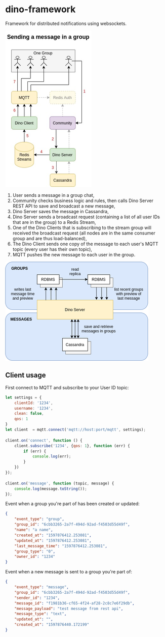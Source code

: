 # dino-framework

Framework for distributed notifications using websockets.

![Sending a message](docs/images/send-to-group.jpg)

1. User sends a message in a group chat,
2. Community checks business logic and rules, then calls Dino Server REST API to save and broadcast a new message,
3. Dino Server saves the message in Cassandra,
4. Dino Server sends a broadcast request (containing a list of all user IDs that are in the group) to a Redis Stream,
5. One of the Dino Clients that is subscribing to the stream group will received the broadcast request (all nodes are 
in the same consumer group and are thus load-balanced),
6. The Dino Client sends one copy of the message to each user's MQTT topic (every user has their own topic),
7. MQTT pushes the new message to each user in the group.

![Storage](docs/images/storage.png)

## Client usage

First connect to MQTT and subscribe to your User ID topic:

```javascript
let settings = {
    clientId: '1234',
    username: '1234',
    clean: false,
    qos: 1
}
let client  = mqtt.connect('mqtt://host:port/mqtt', settings);

client.on('connect', function () {
    client.subscribe('1234', {qos: 1}, function (err) {
        if (err) {
            console.log(err);
        }
    })
});

client.on('message', function (topic, message) {
    console.log(message.toString());
});
```

Event when a group you're part of has been created or updated:

```json
{
	"event_type": "group",
	"group_id": "6cbb3265-2a7f-494d-92ad-f4503d55d49f",
	"name": "a name",
	"created_at": "1597876412.253081",
	"updated_at": "1597876412.253081",
	"last_message_time": "1597876412.253081",
	"group_type": "0",
	"owner_id": "1234"
}
```

Event when a new message is sent to a group you're part of:

```json
{
	"event_type": "message",
	"group_id": "6cbb3265-2a7f-494d-92ad-f4503d55d49f",
	"sender_id": "1234",
	"message_id": "f1981b36-cf65-4f24-af28-2c8c7e6f29db",
	"message_payload": "test message from rest api",
	"message_type": "text",
	"updated_at": "",
	"created_at": "1597876440.172199"
}
```
